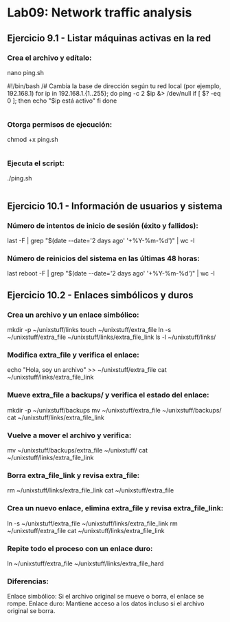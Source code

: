 # Lab09: Network traffic analysis

## Ejercicio 9.1 - Listar máquinas activas en la red

### Crea el archivo y edítalo:

nano ping.sh

#!/bin/bash
/# Cambia la base de dirección según tu red local (por ejemplo, 192.168.1)
for ip in 192.168.1.{1..255}; do
    ping -c 2 $ip &> /dev/null
    if [ $? -eq 0 ]; then
        echo "$ip está activo"
    fi
done

![]()

### Otorga permisos de ejecución:

chmod +x ping.sh

![]()


### Ejecuta el script:

./ping.sh

![]()


## Ejercicio 10.1 - Información de usuarios y sistema

### Número de intentos de inicio de sesión (éxito y fallidos):

last -F | grep "$(date --date='2 days ago' '+%Y-%m-%d')" | wc -l

### Número de reinicios del sistema en las últimas 48 horas:

last reboot -F | grep "$(date --date='2 days ago' '+%Y-%m-%d')" | wc -l




## Ejercicio 10.2 - Enlaces simbólicos y duros

### Crea un archivo y un enlace simbólico:

mkdir -p ~/unixstuff/links
touch ~/unixstuff/extra_file
ln -s ~/unixstuff/extra_file ~/unixstuff/links/extra_file_link
ls -l ~/unixstuff/links/


###  Modifica extra_file y verifica el enlace:

echo "Hola, soy un archivo" >> ~/unixstuff/extra_file
cat ~/unixstuff/links/extra_file_link

### Mueve extra_file a backups/ y verifica el estado del enlace:

mkdir -p ~/unixstuff/backups
mv ~/unixstuff/extra_file ~/unixstuff/backups/
cat ~/unixstuff/links/extra_file_link

### Vuelve a mover el archivo y verifica:

mv ~/unixstuff/backups/extra_file ~/unixstuff/
cat ~/unixstuff/links/extra_file_link

### Borra extra_file_link y revisa extra_file:

rm ~/unixstuff/links/extra_file_link
cat ~/unixstuff/extra_file

### Crea un nuevo enlace, elimina extra_file y revisa extra_file_link:

ln -s ~/unixstuff/extra_file ~/unixstuff/links/extra_file_link
rm ~/unixstuff/extra_file
cat ~/unixstuff/links/extra_file_link

### Repite todo el proceso con un enlace duro:

ln ~/unixstuff/extra_file ~/unixstuff/links/extra_file_hard

### Diferencias:

Enlace simbólico: Si el archivo original se mueve o borra, el enlace se rompe.
Enlace duro: Mantiene acceso a los datos incluso si el archivo original se borra.

